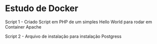 # Estudo de Docker

Script 1 - Criado Script em PHP de um simples Hello World para rodar em Container Apache

Script 2 - Arquivo de instalação para instalação Postgress

